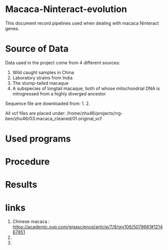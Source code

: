 # Macaca-Ninteract-evolution
This document record pipelines used when dealing with macaca Ninteract genes.

# Source of Data
Data used in the project come from 4 different sources:
  1. Wild caught samples in China
  2. Laboratory strains from India
  3. The stump-tailed macaque
  4. A subspecies of longtail macaque, both of whose mitochondrial DNA is introgressed from a highly diverged ancestor

Sequence file are downloaded from:
  1.
  2.

All vcf files are placed under:
  /home/zhu46/projects/rrg-ben/zhu46/03.macaca_cleaned/01.original_vcf

# Used programs

# Procedure

# Results

# links
1. Chinese macaca : 
  https://academic.oup.com/gigascience/article/7/9/giy106/5079661#121467851
2.
3.
